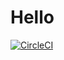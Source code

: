 # Hello
[![CircleCI](https://circleci.com/gh/abdelrahman/hello.svg?style=svg)](https://app.circleci.com/pipelines/github/AbdElRehman/Hello)